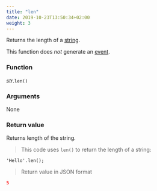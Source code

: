 ```yaml
---
title: "len"
date: 2019-10-23T13:50:34+02:00
weight: 3
---
```


Returns the length of a [string](..).

This function does *not* generate an [event](../../../events).

### Function

*str*.`len()`

### Arguments

None

### Return value

Returns length of the string.

> This code uses `len()` to return the length of a string:

```thingsdb,json_response
'Hello'.len();
```

> Return value in JSON format

```json
5
```
